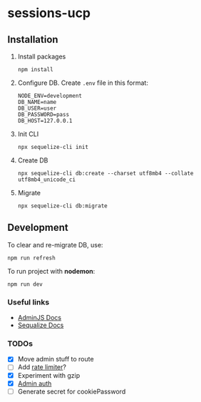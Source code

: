 # sessions-ucp

## Installation

1. Install packages
    ```
    npm install
    ```

2. Configure DB. Create `.env` file in this format:
    ```
    NODE_ENV=development
    DB_NAME=name
    DB_USER=user
    DB_PASSWORD=pass
    DB_HOST=127.0.0.1
    ```

3. Init CLI
    ```
    npx sequelize-cli init
    ```

4. Create DB
    ```
    npx sequelize-cli db:create --charset utf8mb4 --collate utf8mb4_unicode_ci
    ```

5. Migrate
    ```
    npx sequelize-cli db:migrate
    ```


## Development

To clear and re-migrate DB, use:
```
npm run refresh
```

To run project with **nodemon**:
```
npm run dev
```

### Useful links

- [AdminJS Docs](https://docs.adminjs.co/)
- [Sequalize Docs](https://sequelize.org/v7/)

### TODOs

- [x] Move admin stuff to route
- [ ] Add [rate limiter](https://www.npmjs.com/package/express-rate-limit)?
- [x] Experiment with gzip
- [x] [Admin auth](https://docs.adminjs.co/tutorial-rbac.html)
- [ ] Generate secret for cookiePassword
